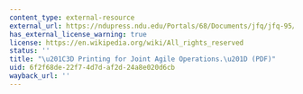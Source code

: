 ```yaml
---
content_type: external-resource
external_url: https://ndupress.ndu.edu/Portals/68/Documents/jfq/jfq-95/jfq-95_92-99_Price-LaBash-Land.pdf
has_external_license_warning: true
license: https://en.wikipedia.org/wiki/All_rights_reserved
status: ''
title: "\u201C3D Printing for Joint Agile Operations.\u201D (PDF)"
uid: 6f2f68de-22f7-4d7d-af2d-24a8e020d6cb
wayback_url: ''
---
```


